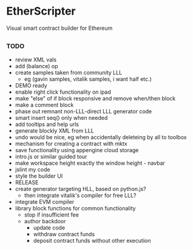 # EtherScripter
Visual smart contract builder for Ethereum
##

### TODO
* review XML vals
* add (balance) op
* create samples taken from community LLL
  - eg (gavin samples, vitalik samples, i want half etc.)
* DEMO ready
* enable right click functionality on ipad
* make "else" of if block responsive and remove when/then block
* make a comment block
* phase out remnant non-LLL-direct LLL generator code
* smart insert seq() only when needed
* add tooltips and help urls
* generate blockly XML from LLL
* undo would be nice, eg when accidentally deleteing by all to toolbox 
* mechanism for creating a contract with mktx
* save functionality using appengine cloud storage
* intro.js or similar guided tour
* make workspace height exactly the window height - navbar
* jslint my code
* style the builder UI
* RELEASE
* create generator targeting HLL, based on python.js?
  - then integrate vitalik's compiler for free LLL?
* integrate EVM compiler
* library block functions for common functionality
  - stop if insufficient fee
  - author backdoor
    * update code
    * withdraw contract funds
    * deposit contract funds without other execution
